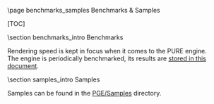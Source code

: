 \page benchmarks_samples Benchmarks & Samples

[TOC]

\section benchmarks_intro Benchmarks

Rendering speed is kept in focus when it comes to the PURE engine.  
The engine is periodically benchmarked, its results are [stored in this document](https://docs.google.com/spreadsheets/d/1uejs76_zE66QyDBUMEm6t60pmFEz5JSnC_mMBkCWZmA/edit?usp=drive_link).

\section samples_intro Samples

Samples can be found in the [PGE/Samples](https://github.com/proof88/PGE/tree/master/PGE/Samples) directory.
